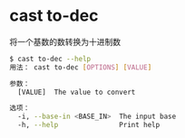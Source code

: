 # cast to-dec

将一个基数的数转换为十进制数

```bash
$ cast to-dec --help
用法： cast to-dec [OPTIONS] [VALUE]

参数：
  [VALUE]  The value to convert

选项：
  -i, --base-in <BASE_IN>  The input base
  -h, --help               Print help
```